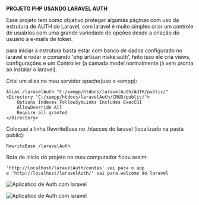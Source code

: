 **PROJETO PHP USANDO LARAVEL AUTH**

Esse projeto tem como objetivo proteger algumas páginas com uso da estrutura de AUTH do Laravel, com laravel é muito simples criar um controle de usuários com uma grande variedade de opções desde a criação do usuário a e-mails de token.

para iniciar a estrutura basta estar com banco de dados configurado no laravel e rodar o comando 'php artisan make:auth', feito isso ele cria views, configurações e um Controller (a camada model normalmente já vem pronta ao instalar o laravel).

Criei um alias no meu servidor apache(uso o xampp):

    Alias /laravelAuth "C:/xampp/htdocs/laravelAuth/AUTH/public/"
    <Directory "C:/xampp/htdocs/laravelAuth/CRUD/public/">
	    Options Indexes FollowSymLinks Includes ExecCGI
	    AllowOverride All
	    Require all granted
    </Directory>

 
Coloquei a linha RewriteBase no .htacces do laravel (localizado na pasta public):

	RewriteBase /laravelAuth

Rota de inicio do projeto no meu computador ficou assim:

	'http://localhost/laravelAuth/contas' vai para o app
	e 'http://localhost/laravelAuth/' vai para welcome do laravel

![Aplicatico de Auth com laravel](https://lh3.googleusercontent.com/xMzlKwij7hiW3-BL7gMW09a0Em-u87aINAMgsMl9EFpncFzVL2p0Kl6tJRgvCSRpMsiglAJjJoDFWG-_FMQpQBrp60K9MzI6f2HwvmzdSUwnwJ2QlPnO_6s_Qujmnc4NLTD_LkHQNp4yOAsZeSN0jp6XpPia1s4YA442ge3zYnfamep-FPRy4r7Vz67BOt68h_zaGJBO6903pwv2C9UyeoH8QbGEM_ImOBrT8ulOCwuD5pZdZOEZByWbjpUkw-i1iBZSJ42ouA48wcJIogg7dJCY1hNL_DdsLPOS3QyP0pjRHCTXPafSNa_OeSNaXxJo16jesC2FouExLDK9jjCNZsF_ZUd0t40ZReK_nWbYsp7Dym_FRE3PlhedHOQB23IXxGHdFEWKAasYZVc6KXdvtLtsc2XQ174ABGijCKqVLT8l4Lx3WUln3K-yIgu5SpaiQS1ATOGLeiBSwoq_wMTAC3qLA7Zx1FKA1Pkfac5rJl-c8ITJRtYPI-T_N9OhkySU7_T9a7iADF5fiQhcsVSzzLHWLg5YSnQ2BNocry-wgnqqQ9TP0MVHkWXvdc0ORPzlALSPYHp48TJONMwmwgtS11skOa5qeM1KJQVxMBQ=w1178-h662-no)

![Aplicatico de Auth com laravel](https://lh3.googleusercontent.com/ewukUurU5gpMQb4C5ZlDtJJ9NVkquXIrJXBHMFmA3Hzm7Uj_A-u-ShG-2M0m7iHkimbKqpk79Xh-g3CN6LCOyEYSrNge6jNFNXJikxTvK7H6ZiH0mseqIy5MJKMAWWirHm8-w95QNkR6ylTf0YQfIdF9V-vVwuj9VgXuYo0VB6oPpwCzk-AeieHm_sUfg_5IB0ffwqhCtLBsRPSe_MInQ0-OxnY_FFOqK46_O_8cVC6pHpEHbPtiMIUG2ASt53Zhtg2dgUA1y07z9BOSMhqy6C4A2hWLWaxoM34FXndm05VmurJlfnUyEoagnoOqGQTzSbW205FFJDUjf0yHNdMP_iR1Sf02g501FSfOQfWcAusIfu_9x4kLnjPWeJhNb6tmj1gH4u8eIpto37mZYuueUNemNzz-j29f4i7aona1zyL6zMMPyngkIiqYcEQfEuvoyObM-1zQPgeC8ezfbQvjOGPxJi5A2DiMGOzXAAE2agIXfJnvRL9q9y7_sgFeaHlLrXaGAeDh5GFcU1fUBI8ZfX3ZDxBNEQKJpflFr3zoVPU_UrcFNBieAvqeFWfh44vHO3dOXqPmttqt4HVgvtmC89Z0AnM7zWRt-c5K18s=w1178-h662-no)



